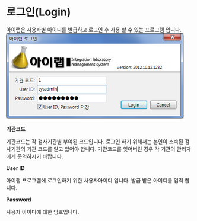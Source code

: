# 로그인\(Login\)

아이랩은 사용자별 아이디를 발급하고 로그인 후 사용 할 수 있는 프로그램 입니다.  
![](/assets/001시스템관리/로그인창01.png)

**기관코드**

기관코드는 각 검사기관별 부여된 코드입니다. 로그인 하기 위해서는 본인이 소속된 검사기관의 기관 코드를 알고 있어야 합니다. 기관코드를 잊어버린 경우 각 기관의 관리자에게 문의하시기 바랍니다.

**User ID**

아이랩 프로그램에 로그인하기 위한 사용자아이디 입니다. 발급 받은 아이디를 입력 합니다.

**Password**

사용자 아이디에 대한 암호입니다.